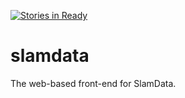 [![Stories in Ready](https://badge.waffle.io/slamdata/slamdata.png?label=ready&title=Ready)](https://waffle.io/slamdata/slamdata)
# slamdata
The web-based front-end for SlamData.
